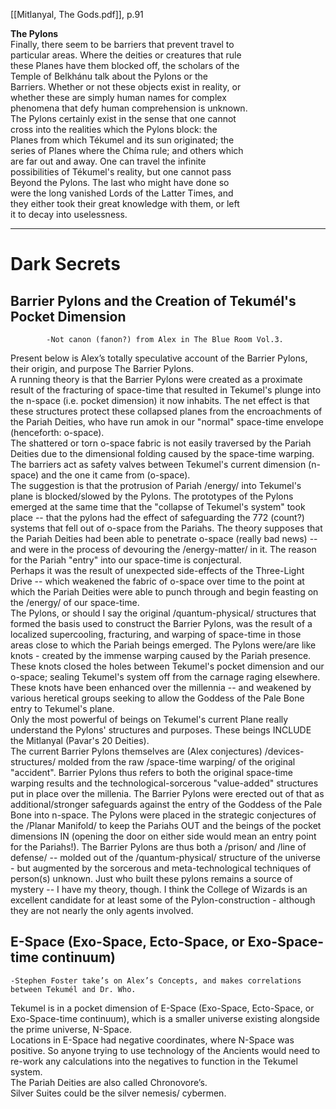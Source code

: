 

[[Mitlanyal, The Gods.pdf]], p.91

**The Pylons**  
Finally, there seem to be barriers that prevent travel to  
particular areas. Where the deities or creatures that rule  
these Planes have them blocked off, the scholars of the  
Temple of Belkhánu talk about the Pylons or the  
Barriers. Whether or not these objects exist in reality, or  
whether these are simply human names for complex  
phenomena that defy human comprehension is unknown.  
The Pylons certainly exist in the sense that one cannot  
cross into the realities which the Pylons block: the  
Planes from which Tékumel and its sun originated; the  
series of Planes where the Chíma rule; and others which  
are far out and away. One can travel the infinite  
possibilities of Tékumel's reality, but one cannot pass  
Beyond the Pylons. The last who might have done so  
were the long vanished Lords of the Latter Times, and  
they either took their great knowledge with them, or left  
it to decay into uselessness.

---

# Dark Secrets

## Barrier Pylons and the Creation of Tekumél's Pocket Dimension

```
		-Not canon (fanon?) from Alex in The Blue Room Vol.3.
```

Present below is Alex’s totally speculative account of the Barrier Pylons, their origin, and purpose The Barrier Pylons.  
A running theory is that the Barrier Pylons were created as a proximate result of the fracturing of space-time that resulted in Tekumel's plunge into the n-space (i.e. pocket dimension) it now inhabits. The net effect is that these structures protect these collapsed planes from the encroachments of the Pariah Deities, who have run amok in our "normal" space-time envelope (henceforth: o-space).  
The shattered or torn o-space fabric is not easily traversed by the Pariah Deities due to the dimensional folding caused by the space-time warping. The barriers act as safety valves between Tekumel's current dimension (n-space) and the one it came from (o-space).  
The suggestion is that the protrusion of Pariah /energy/ into Tekumel's plane is blocked/slowed by the Pylons. The prototypes of the Pylons emerged at the same time that the "collapse of Tekumel's system" took place -- that the pylons had the effect of safeguarding the 772 (count?) systems that fell out of o-space from the Pariahs. The theory supposes that the Pariah Deities had been able to penetrate o-space (really bad news) -- and were in the process of devouring the /energy-matter/ in it. The reason for the Pariah "entry" into our space-time is conjectural.  
Perhaps it was the result of unexpected side-effects of the Three-Light Drive -- which weakened the fabric of o-space over time to the point at which the Pariah Deities were able to punch through and begin feasting on the /energy/ of our space-time.  
The Pylons, or should I say the original /quantum-physical/ structures that formed the basis used to construct the Barrier Pylons, was the result of a localized supercooling, fracturing, and warping of space-time in those areas close to which the Pariah beings emerged. The Pylons were/are like knots - created by the immense warping caused by the Pariah presence. These knots closed the holes between Tekumel's pocket dimension and our o-space; sealing Tekumel's system off from the carnage raging elsewhere. These knots have been enhanced over the millennia -- and weakened by various heretical groups seeking to allow the Goddess of the Pale Bone entry to Tekumel's plane.  
Only the most powerful of beings on Tekumel's current Plane really understand the Pylons' structures and purposes. These beings INCLUDE the Mitlanyal (Pavar's 20 Deities).  
The current Barrier Pylons themselves are (Alex conjectures) /devices-structures/ molded from the raw /space-time warping/ of the original "accident". Barrier Pylons thus refers to both the original space-time warping results and the technological-sorcerous "value-added" structures put in place over the millenia. The Barrier Pylons were erected out of that as additional/stronger safeguards against the entry of the Goddess of the Pale Bone into n-space. The Pylons were placed in the strategic conjectures of the /Planar Manifold/ to keep the Pariahs OUT and the beings of the pocket dimensions IN (opening the door on either side would mean an entry point for the Pariahs!). The Barrier Pylons are thus both a /prison/ and /line of defense/ -- molded out of the /quantum-physical/ structure of the universe - but augmented by the sorcerous and meta-technological techniques of person(s) unknown. Just who built these pylons remains a source of mystery -- I have my theory, though. I think the College of Wizards is an excellent candidate for at least some of the Pylon-construction - although they are not nearly the only agents involved.

## E-Space (Exo-Space, Ecto-Space, or Exo-Space-time continuum)

```
-Stephen Foster take’s on Alex’s Concepts, and makes correlations between Tekumél and Dr. Who.
```

Tekumel is in a pocket dimension of E-Space (Exo-Space, Ecto-Space, or Exo-Space-time continuum), which is a smaller universe existing alongside the prime universe, N-Space.  
Locations in E-Space had negative coordinates, where N-Space was positive. So anyone trying to use technology of the Ancients would need to re-work any calculations into the negatives to function in the Tekumel system.  
The Pariah Deities are also called Chronovore’s.  
Silver Suites could be the silver nemesis/ cybermen.